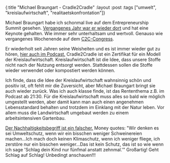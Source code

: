 {:title "Michael Braungart - Cradle2Cradle"
 :layout :post
 :tags  ["umwelt", "kreislaufwirtschaft", "realitaetskonfrontation"]}

Michael Braungart habe ich schonmal live auf dem Entrepreneurship Summit gesehen. [Vergangenes Jahr war er wieder dort](https://youtu.be/RPGDcFneK90) und hat eine Keynote gehalten. Wie immer sehr unterhaltsam und wertvoll. Genauso wie vergangenes Wochenende auf dem [C2C-Congress](https://youtu.be/tx174-H7R1o?t=27922).

Er wiederholt seit Jahren seine Weisheiten und es ist immer wieder gut zu hören, [hier auch im Podcast.](https://www.podcast.de/episode/421128227/Michael+Braungart%3A+Cradle+To+Cradle+-+Eine+neue+industrielle+Revolution/) Cradle2Cradle ist ein Zertifikat für ein Modell der Kreislaufwirtschaft. Kreislaufwirtschaft ist die Idee, dass unsere Stoffe nicht nach der Nutzung entsorgt werden. Stattdessen sollen die Stoffe wieder verwendet oder kompostiert werden können.

Ich finde, dass die Idee der Kreislaufwirtschaft wahnsinnig schön und positiv ist, oft fehlt mir die Zuversicht, aber Michael Braungart bringt sie auch wieder zurück. Was ich auch klasse finde, ist das Rententhema z.B. im Podcast ab 21:30. Für die Kreislaufwirtschaft muss alles so bald wie möglich umgestellt werden, aber damit kann man auch einen angenehmen Lebensstandard behalten und trotzdem im Einklang mit der Natur leben. Vor allem muss die Landwirtschaft umgebaut werden zu einem arbeitsintensiven Gartenbau.

[Der Nachhaltigkeitsbegriff ist ein falscher.](https://youtu.be/RPGDcFneK90?t=288) Money quotes: "Wir denken es sei Umweltschutz, wenn wir ein bisschen weniger Schweinereien machen...Ich mach doch keinen Klimaschutz, wenn ich weniger fliege, ich zerstöre nur ein bisschen weniger...Das ist kein Schutz, das ist so wie wenn ich sage 'Schlag dein Kind nur fünfmal anstatt zehnmal.'" Großartig! Geht Schlag auf Schlag! Unbedingt anschauen!!!
